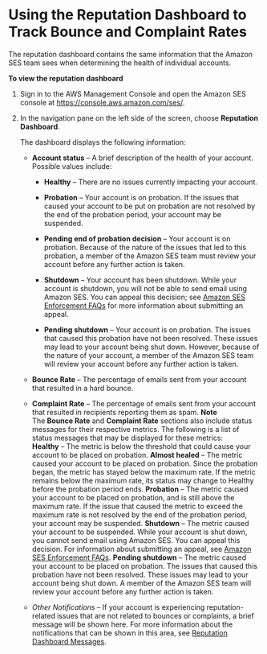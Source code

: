 # Using the Reputation Dashboard to Track Bounce and Complaint Rates<a name="reputation-dashboard-dg"></a>

The reputation dashboard contains the same information that the Amazon SES team sees when determining the health of individual accounts\.

**To view the reputation dashboard**

1. Sign in to the AWS Management Console and open the Amazon SES console at [https://console\.aws\.amazon\.com/ses/](https://console.aws.amazon.com/ses/)\.

1. In the navigation pane on the left side of the screen, choose **Reputation Dashboard**\.

   The dashboard displays the following information:

   + **Account status** – A brief description of the health of your account\. Possible values include:

     + **Healthy** – There are no issues currently impacting your account\.

     + **Probation** – Your account is on probation\. If the issues that caused your account to be put on probation are not resolved by the end of the probation period, your account may be suspended\.

     + **Pending end of probation decision** – Your account is on probation\. Because of the nature of the issues that led to this probation, a member of the Amazon SES team must review your account before any further action is taken\.

     + **Shutdown** – Your account has been shutdown\. While your account is shutdown, you will not be able to send email using Amazon SES\. You can appeal this decision; see [Amazon SES Enforcement FAQs](e-faq.md) for more information about submitting an appeal\.

     + **Pending shutdown** – Your account is on probation\. The issues that caused this probation have not been resolved\. These issues may lead to your account being shut down\. However, because of the nature of your account, a member of the Amazon SES team will review your account before any further action is taken\.

   + **Bounce Rate** – The percentage of emails sent from your account that resulted in a hard bounce\.

   + **Complaint Rate** – The percentage of emails sent from your account that resulted in recipients reporting them as spam\.
**Note**  
The **Bounce Rate** and **Complaint Rate** sections also include status messages for their respective metrics\. The following is a list of status messages that may be displayed for these metrics:  
**Healthy** – The metric is below the threshold that could cause your account to be placed on probation\.
**Almost healed** – The metric caused your account to be placed on probation\. Since the probation began, the metric has stayed below the maximum rate\. If the metric remains below the maximum rate, its status may change to Healthy before the probation period ends\.
**Probation** – The metric caused your account to be placed on probation, and is still above the maximum rate\. If the issue that caused the metric to exceed the maximum rate is not resolved by the end of the probation period, your account may be suspended\.
**Shutdown** – The metric caused your account to be suspended\. While your account is shut down, you cannot send email using Amazon SES\. You can appeal this decision\. For information about submitting an appeal, see [Amazon SES Enforcement FAQs](e-faq.md)\.
**Pending shutdown** – The metric caused your account to be placed on probation\. The issues that caused this probation have not been resolved\. These issues may lead to your account being shut down\. A member of the Amazon SES team will review your account before any further action is taken\.

   + *Other Notifications* – If your account is experiencing reputation\-related issues that are not related to bounces or complaints, a brief message will be shown here\. For more information about the notifications that can be shown in this area, see [Reputation Dashboard Messages](reputationdashboardmessages.md)\.